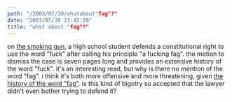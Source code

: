 ```yaml
---
path: "/2003/07/30/whatabout"fag"?" 
date: "2003/07/30 23:42:29" 
title: "what about "fag"?" 
---
```

on <a href="http://www.thesmokinggun.com/archive/fword1.html">the smoking gun</a>, a high school student defends a constitutional right to use the word "fuck" after calling his principle "a fucking fag". the motion to dismiss the case is seven pages long and provides an extensive history of the word "fuck". it's an interesting read, but why is there no mention of the word "fag". i think it's both more offensive and more threatening, given <a href="http://members.fortunecity.com/gaytimes/faggot.html">the history of the word "fag"</a>. is this kind of bigotry so accepted that the lawyer didn't even bother trying to defend it?